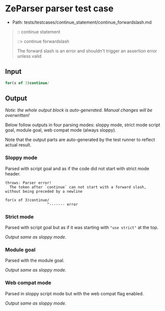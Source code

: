 # ZeParser parser test case

- Path: tests/testcases/continue_statement/continue_forwardslash.md

> :: continue statement
>
> ::> continue forwardslash
>
> The forward slash is an error and shouldn't trigger an assertion error unless valid


## Input

`````js
for(x of 3)continue/
`````

## Output

_Note: the whole output block is auto-generated. Manual changes will be overwritten!_

Below follow outputs in four parsing modes: sloppy mode, strict mode script goal, module goal, web compat mode (always sloppy).

Note that the output parts are auto-generated by the test runner to reflect actual result.

### Sloppy mode

Parsed with script goal and as if the code did not start with strict mode header.

`````
throws: Parser error!
  The token after `continue` can not start with a forward slash, without being preceded by a newline

for(x of 3)continue/
                   ^------- error
`````

### Strict mode

Parsed with script goal but as if it was starting with `"use strict"` at the top.

_Output same as sloppy mode._

### Module goal

Parsed with the module goal.

_Output same as sloppy mode._

### Web compat mode

Parsed in sloppy script mode but with the web compat flag enabled.

_Output same as sloppy mode._
